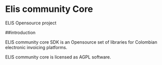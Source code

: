 # Elis community Core
ELIS Opensource project


##introduction 

ELIS community core SDK is an Opensource set of libraries for Colombian electronic invoicing platforms.

ELIS community core is licensed as AGPL software.



